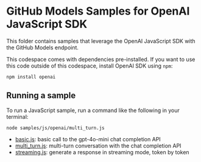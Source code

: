 # GitHub Models Samples for OpenAI JavaScript SDK

This folder contains samples that leverage the OpenAI JavaScript SDK with the GitHub Models endpoint.

This codespace comes with dependencies pre-installed. If you want to use this code outside of this codespace, install OpenAI SDK using `npm`:

```shell
npm install openai
```

## Running a sample

To run a JavaScript sample, run a command like the following in your terminal:

```shell
node samples/js/openai/multi_turn.js
```

* [basic.js](basic.js): basic call to the gpt-4o-mini chat completion API
* [multi_turn.js](multi_turn.js): multi-turn conversation with the chat completion API
* [streaming.js](streaming.js): generate a response in streaming mode, token by token